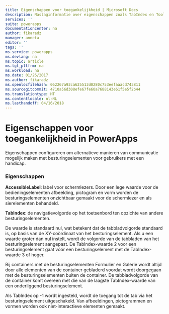```yaml
---
title: Eigenschappen voor toegankelijkheid | Microsoft Docs
description: Naslaginformatie over eigenschappen zoals TabIndex en Tooltip
services: ''
suite: powerapps
documentationcenter: na
author: fikaradz
manager: anneta
editor: ''
tags: ''
ms.service: powerapps
ms.devlang: na
ms.topic: article
ms.tgt_pltfrm: na
ms.workload: na
ms.date: 01/26/2017
ms.author: fikaradz
ms.openlocfilehash: 062267a93ca625513d0280c753eefaaacd743811
ms.sourcegitcommit: 4710a56d308efe67fe60a7688143e61f5e5f2b44
ms.translationtype: HT
ms.contentlocale: nl-NL
ms.lasthandoff: 04/16/2018
---
```

# <a name="accessibility-properties-in-powerapps"></a>Eigenschappen voor toegankelijkheid in PowerApps
Eigenschappen configureren om alternatieve manieren van communicatie mogelijk maken met besturingselementen voor gebruikers met een handicap.

### <a name="properties"></a>Eigenschappen
**AccessibleLabel**: label voor schermlezers. Door een lege waarde voor de bedieningselementen afbeelding, pictogram en vorm worden de besturingselementen onzichtbaar gemaakt voor de schermlezer en als sierelementen behandeld.

**TabIndex**: de navigatievolgorde op het toetsenbord ten opzichte van andere besturingselementen.

De waarde is standaard nul, wat betekent dat de tabbladvolgorde standaard is, op basis van de XY-coördinaat van het besturingselement.  Als u een waarde groter dan nul instelt, wordt de volgorde van de tabbladen van het besturingselement aangepast.  De TabIndex-waarde 2 voor een besturingselement gaat vóór een besturingselement met de TabIndex-waarde 3 of hoger.

Bij containers met de besturingselementen Formulier en Galerie wordt altijd door alle elementen van de container gebladerd voordat wordt doorgegaan met de besturingselementen buiten de container.  De tabbladvolgorde van de container komt overeen met die van de laagste TabIndex-waarde van een onderliggend besturingselement.

Als TabIndex op -1 wordt ingesteld, wordt de toegang tot de tab via het besturingselement uitgeschakeld. Van afbeeldingen, pictogrammen en vormen worden ook niet-interactieve elementen gemaakt.
